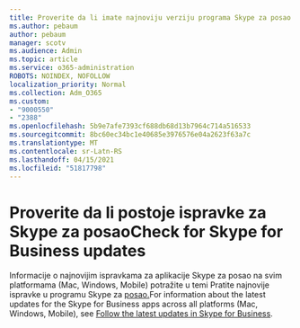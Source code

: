 ```yaml
---
title: Proverite da li imate najnoviju verziju programa Skype za posao
ms.author: pebaum
author: pebaum
manager: scotv
ms.audience: Admin
ms.topic: article
ms.service: o365-administration
ROBOTS: NOINDEX, NOFOLLOW
localization_priority: Normal
ms.collection: Adm_O365
ms.custom:
- "9000550"
- "2388"
ms.openlocfilehash: 5b9e7afe7393cf688db68d13b7964c714a516533
ms.sourcegitcommit: 8bc60ec34bc1e40685e3976576e04a2623f63a7c
ms.translationtype: MT
ms.contentlocale: sr-Latn-RS
ms.lasthandoff: 04/15/2021
ms.locfileid: "51817798"
---
```

# <a name="check-for-skype-for-business-updates"></a><span data-ttu-id="a7ef0-102">Proverite da li postoje ispravke za Skype za posao</span><span class="sxs-lookup"><span data-stu-id="a7ef0-102">Check for Skype for Business updates</span></span>

<span data-ttu-id="a7ef0-103">Informacije o najnovijim ispravkama za aplikacije Skype za posao na svim platformama (Mac, Windows, Mobile) potražite u temi Pratite najnovije ispravke u programu Skype za [posao.](https://support.office.com/article/follow-the-latest-updates-in-skype-for-business-cece9f93-add1-4d93-9a38-56cc598e5781)</span><span class="sxs-lookup"><span data-stu-id="a7ef0-103">For information about the latest updates for the Skype for Business apps across all platforms (Mac, Windows, Mobile), see [Follow the latest updates in Skype for Business](https://support.office.com/article/follow-the-latest-updates-in-skype-for-business-cece9f93-add1-4d93-9a38-56cc598e5781).</span></span>
